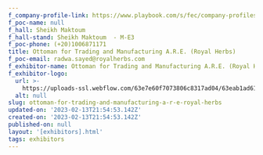 ```yaml
---
f_company-profile-link: https://www.playbook.com/s/fec/company-profiles
f_poc-name: null
f_hall: Sheikh Maktoum
f_hall-stand: Sheikh Maktoum  - M-E3
f_poc-phone: (+20)1006871171
title: Ottoman for Trading and Manufacturing A.R.E. (Royal Herbs)
f_poc-email: radwa.sayed@royalherbs.com
f_exhibitor-name: Ottoman for Trading and Manufacturing A.R.E. (Royal Herbs)
f_exhibitor-logo:
  url: >-
    https://uploads-ssl.webflow.com/63e7e60f7073806c8317ad04/63eab1ad61e889c723a971b1_NWYyMw.jpeg
  alt: null
slug: ottoman-for-trading-and-manufacturing-a-r-e-royal-herbs
updated-on: '2023-02-13T21:54:53.142Z'
created-on: '2023-02-13T21:54:53.142Z'
published-on: null
layout: '[exhibitors].html'
tags: exhibitors
---
```




